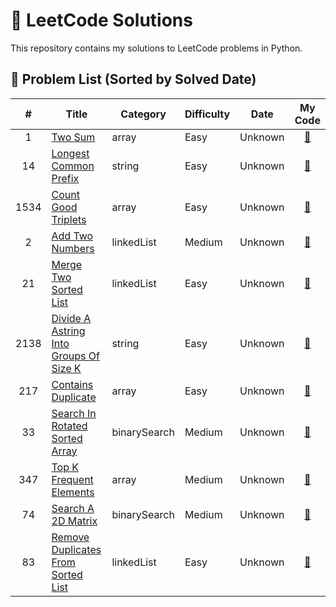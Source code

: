 # 🚀 LeetCode Solutions

This repository contains my solutions to LeetCode problems in Python.

## 📝 Problem List (Sorted by Solved Date)

| # | Title | Category | Difficulty | Date | My Code |
|:--:|-------|----------|------------|:----:|:-----:|
| 1 | [Two Sum](https://leetcode.com/problems/two-sum) | array | Easy | Unknown | [🔗](https://github.com/Rei-0a/coding-challenges/tree/main/LeetCode/array/1_Two-Sum.py) |
| 14 | [Longest Common Prefix](https://leetcode.com/problems/longest-common-prefix) | string | Easy | Unknown | [🔗](https://github.com/Rei-0a/coding-challenges/tree/main/LeetCode/string/14_Longest_Common_prefix.py) |
| 1534 | [Count Good Triplets](https://leetcode.com/problems/count-good-triplets) | array | Easy | Unknown | [🔗](https://github.com/Rei-0a/coding-challenges/tree/main/LeetCode/array/1534_Count-Good-Triplets.py) |
| 2 | [Add Two Numbers](https://leetcode.com/problems/add-two-numbers) | linkedList | Medium | Unknown | [🔗](https://github.com/Rei-0a/coding-challenges/tree/main/LeetCode/linkedList/2_Add-Two-Numbers.py) |
| 21 | [Merge Two Sorted List](https://leetcode.com/problems/merge-two-sorted-lists) | linkedList | Easy | Unknown | [🔗](https://github.com/Rei-0a/coding-challenges/tree/main/LeetCode/linkedList/21_Merge_Two_Sorted_List.py) |
| 2138 | [Divide A Astring Into Groups Of Size K](https://leetcode.com/problems/divide-a-string-into-groups-of-size-k) | string | Easy | Unknown | [🔗](https://github.com/Rei-0a/coding-challenges/tree/main/LeetCode/string/2138_Divide-a-aString-Into-Groups-of-Size-k.py) |
| 217 | [Contains Duplicate](https://leetcode.com/problems/contains-duplicate) | array | Easy | Unknown | [🔗](https://github.com/Rei-0a/coding-challenges/tree/main/LeetCode/array/217_Contains-Duplicate.py) |
| 33 | [Search In Rotated Sorted Array](https://leetcode.com/problems/search-in-rotated-sorted-array) | binarySearch | Medium | Unknown | [🔗](https://github.com/Rei-0a/coding-challenges/tree/main/LeetCode/binarySearch/33_Search-in-Rotated-Sorted-Array.py) |
| 347 | [Top K Frequent Elements](https://leetcode.com/problems/top-k-frequent-elements) | array | Medium | Unknown | [🔗](https://github.com/Rei-0a/coding-challenges/tree/main/LeetCode/array/347_Top-K-Frequent-Elements.py) |
| 74 | [Search A 2D Matrix](https://leetcode.com/problems/search-a-2d-matrix) | binarySearch | Medium | Unknown | [🔗](https://github.com/Rei-0a/coding-challenges/tree/main/LeetCode/binarySearch/74_Search-a-2D-Matrix.py) |
| 83 | [Remove Duplicates From Sorted List](https://leetcode.com/problems/remove-duplicates-from-sorted-list) | linkedList | Easy | Unknown | [🔗](https://github.com/Rei-0a/coding-challenges/tree/main/LeetCode/linkedList/83_Remove_Duplicates_From_Sorted_List.py) |
